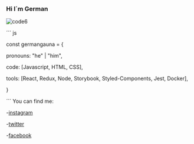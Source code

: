 ### Hi I´m German 
![code6](https://github.com/germangauna/germangauna/assets/108035044/b1f2dfd8-ff99-4c38-af05-65ce140081ea)

´´´ js

const germangauna = {

  pronouns: "he" | "him",
  
  code: [Javascript, HTML, CSS],
  
  tools: [React, Redux, Node, Storybook, Styled-Components, Jest, Docker],
  
  }
  
  ´´´
  You can find me:
  
  -[instagram](https://instagram.com/gaunagerman)
  
  -[twitter](https://twitter.com/germanluisgaun1)
  
  -[facebook](https://facebook.com/GermanGauna)
  
<!--

